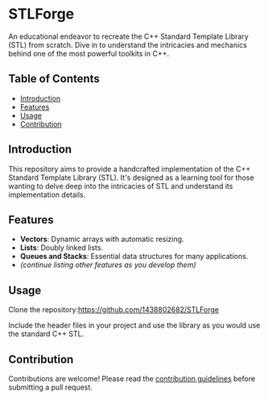 # STLForge
An educational endeavor to recreate the C++ Standard Template Library (STL) from scratch. Dive in to understand the intricacies and mechanics behind one of the most powerful toolkits in C++.

## Table of Contents

- [Introduction](#introduction)
- [Features](#features)
- [Usage](#usage)
- [Contribution](#contribution)



## Introduction

This repository aims to provide a handcrafted implementation of the C++ Standard Template Library (STL). It's designed as a learning tool for those wanting to delve deep into the intricacies of STL and understand its implementation details.

## Features

- **Vectors**: Dynamic arrays with automatic resizing.
- **Lists**: Doubly linked lists.
- **Queues and Stacks**: Essential data structures for many applications.
- *(continue listing other features as you develop them)*

## Usage

Clone the repository:https://github.com/1438802682/STLForge

Include the header files in your project and use the library as you would use the standard C++ STL.

## Contribution

Contributions are welcome! Please read the [contribution guidelines](CONTRIBUTING.md) before submitting a pull request.

